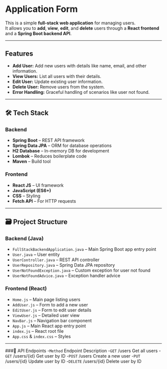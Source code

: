 # Application Form

This is a simple **full-stack web application** for managing users.  
It allows you to **add**, **view**, **edit**, and **delete** users through a **React frontend** and a **Spring Boot backend API**.

---

## Features

- **Add User:** Add new users with details like name, email, and other information.
- **View Users:** List all users with their details.
- **Edit User:** Update existing user information.
- **Delete User:** Remove users from the system.
- **Error Handling:** Graceful handling of scenarios like user not found.

---

## 🛠️ Tech Stack

### Backend
- **Spring Boot** – REST API framework
- **Spring Data JPA** – ORM for database operations
- **H2 Database** – In-memory DB for development
- **Lombok** – Reduces boilerplate code
- **Maven** – Build tool

### Frontend
- **React JS** – UI framework
- **JavaScript (ES6+)**
- **CSS** – Styling
- **Fetch API** – For HTTP requests

---

## 🗃️ Project Structure

### Backend (Java)
- `FullStackBackendApplication.java` – Main Spring Boot app entry point
- `User.java` – User entity
- `UserController.java` – REST API controller
- `UserRepository.java` – Spring Data JPA repository
- `UserNotFoundException.java` – Custom exception for user not found
- `UserNotFoundAdvice.java` – Exception handler advice

### Frontend (React)
- `Home.js` – Main page listing users
- `AddUser.js` – Form to add a new user
- `EditUser.js` – Form to edit user details
- `ViewUser.js` – Detailed user view
- `NavBar.js` – Navigation bar component
- `App.js` – Main React app entry point
- `index.js` – React root file
- `App.css` & `index.css` – Styles

---
###📝 API Endpoints
 -`Method`	Endpoint	Description
-`GET`	/users	Get all users
-`GET`	/users/{id}	Get user by ID
-`POST`	/users	Create a new user
-`PUT`	/users/{id}	Update user by ID
-`DELETE`	/users/{id}	Delete user by ID
